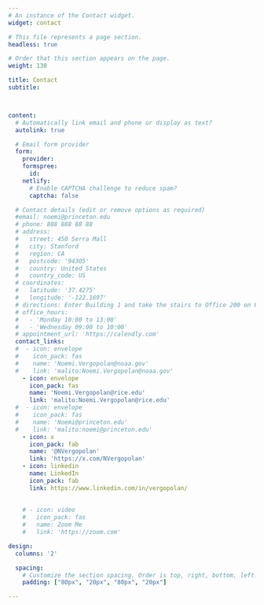```yaml
---
# An instance of the Contact widget.
widget: contact

# This file represents a page section.
headless: true

# Order that this section appears on the page.
weight: 130

title: Contact
subtitle:



content:
  # Automatically link email and phone or display as text?
  autolink: true

  # Email form provider
  form:
    provider: 
    formspree:
      id:
    netlify:
      # Enable CAPTCHA challenge to reduce spam?
      captcha: false

  # Contact details (edit or remove options as required)
  #email: noemi@princeton.edu
  # phone: 888 888 88 88
  # address:
  #   street: 450 Serra Mall
  #   city: Stanford
  #   region: CA
  #   postcode: '94305'
  #   country: United States
  #   country_code: US
  # coordinates:
  #   latitude: '37.4275'
  #   longitude: '-122.1697'
  # directions: Enter Building 1 and take the stairs to Office 200 on Floor 2
  # office_hours:
  #   - 'Monday 10:00 to 13:00'
  #   - 'Wednesday 09:00 to 10:00'
  # appointment_url: 'https://calendly.com'
  contact_links:
  #  - icon: envelope
  #    icon_pack: fas
  #    name: 'Noemi.Vergopolan@noaa.gov'
  #    link: 'malito:Noemi.Vergopolan@noaa.gov'
    - icon: envelope
      icon_pack: fas
      name: 'Noemi.Vergopolan@rice.edu'
      link: 'malito:Noemi.Vergopolan@rice.edu'
  #  - icon: envelope
  #    icon_pack: fas
  #    name: 'Noemi@princeton.edu'
  #    link: 'malito:noemi@princeton.edu'
    - icon: x
      icon_pack: fab
      name: '@NVergopolan'
      link: 'https://x.com/NVergopolan'
    - icon: linkedin
      name: LinkedIn
      icon_pack: fab
      link: https://www.linkedin.com/in/vergopolan/
    
    
    # - icon: video
    #   icon_pack: fas
    #   name: Zoom Me
    #   link: 'https://zoom.com'

design:
  columns: '2'

  spacing:
    # Customize the section spacing. Order is top, right, bottom, left.
    padding: ["80px", "20px", "80px", "20px"]

---
```



